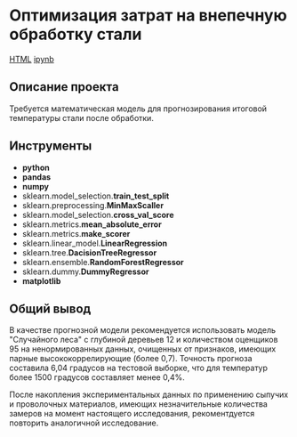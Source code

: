# Оптимизация затрат на внепечную обработку стали

[HTML](https://github.com/shishkoedoff/Yandex.Praktikum/blob/main/16%20-%20Predicting%20the%20temperature%20of%20steel%20after%20processing/Portfolio%20-%20Project%2016.html)     [ipynb](https://github.com/shishkoedoff/Yandex.Praktikum/blob/main/16%20-%20Predicting%20the%20temperature%20of%20steel%20after%20processing/Portfolio%20-%20Project%2016.ipynb)

## Описание проекта

Требуется математическая модель для прогнозирования итоговой температуры стали после обработки.

## Инструменты

- **python**
- **pandas**
- **numpy**
- sklearn.model_selection.**train_test_split**
- sklearn.preprocessing.**MinMaxScaller**
- sklearn.model_selection.**cross_val_score**
- sklearn.metrics.**mean_absolute_error**
- sklearn.metrics.**make_scorer**
- sklearn.linear_model.**LinearRegression**
- sklearn.tree.**DacisionTreeRegressor**
- sklearn.ensemble.**RandomForestRegressor**
- sklearn.dummy.**DummyRegressor**
- **matplotlib**

## 

## Общий вывод

В качестве прогнозной модели рекомендуется использовать модель "Случайного леса" с глубиной деревьев 12 и количеством оценщиков 95 на ненормированных данных, очищенных от признаков, имеющих парные высококоррелирующие (более 0,7). Точность прогноза составила 6,04 градусов на тестовой выборке, что для температур более 1500 градусов составляет менее 0,4%.

После накопления экспериментальных данных по применению сыпучих и проволочных материалов, имеющих незначительные количества замеров на момент настоящего исследования, рекоментдуется повторить аналогичной исследование.

